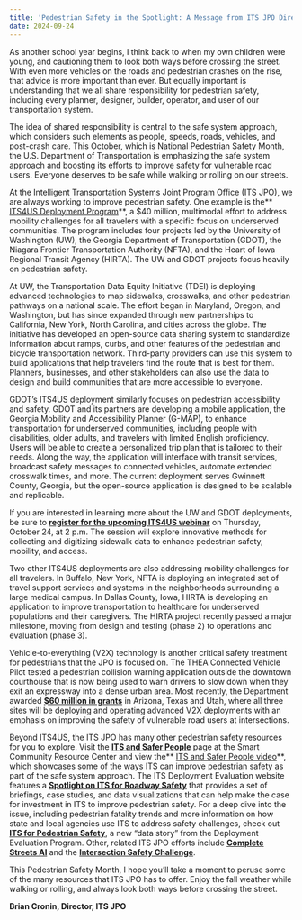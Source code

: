 ```yaml
---
title: 'Pedestrian Safety in the Spotlight: A Message from ITS JPO Director Brian Cronin'
date: 2024-09-24
---
```


As another school year begins, I think back to when my own children were young, and cautioning them to look both ways before crossing the street. With even more vehicles on the roads and pedestrian crashes on the rise, that advice is more important than ever. But equally important is understanding that we all share responsibility for pedestrian safety, including every planner, designer, builder, operator, and user of our transportation system.

The idea of shared responsibility is central to the safe system approach, which considers such elements as people, speeds, roads, vehicles, and post-crash care. This October, which is National Pedestrian Safety Month, the U.S. Department of Transportation is emphasizing the safe system approach and boosting its efforts to improve safety for vulnerable road users. Everyone deserves to be safe while walking or rolling on our streets.

At the Intelligent Transportation Systems Joint Program Office (ITS JPO), we are always working to improve pedestrian safety. One example is the** [ITS4US Deployment Program](https://www.its.dot.gov/its4us/index.htm)**, a $40 million, multimodal effort to address mobility challenges for all travelers with a specific focus on underserved communities. The program includes four projects led by the University of Washington (UW), the Georgia Department of Transportation (GDOT), the Niagara Frontier Transportation Authority (NFTA), and the Heart of Iowa Regional Transit Agency (HIRTA). The UW and GDOT projects focus heavily on pedestrian safety.

At UW, the Transportation Data Equity Initiative (TDEI) is deploying advanced technologies to map sidewalks, crosswalks, and other pedestrian pathways on a national scale. The effort began in Maryland, Oregon, and Washington, but has since expanded through new partnerships to California, New York, North Carolina, and cities across the globe. The initiative has developed an open-source data sharing system to standardize information about ramps, curbs, and other features of the pedestrian and bicycle transportation network. Third-party providers can use this system to build applications that help travelers find the route that is best for them. Planners, businesses, and other stakeholders can also use the data to design and build communities that are more accessible to everyone.

GDOT’s ITS4US deployment similarly focuses on pedestrian accessibility and safety. GDOT and its partners are developing a mobile application, the Georgia Mobility and Accessibility Planner (G-MAP), to enhance transportation for underserved communities, including people with disabilities, older adults, and travelers with limited English proficiency. Users will be able to create a personalized trip plan that is tailored to their needs. Along the way, the application will interface with transit services, broadcast safety messages to connected vehicles, automate extended crosswalk times, and more. The current deployment serves Gwinnett County, Georgia, but the open-source application is designed to be scalable and replicable.

If you are interested in learning more about the UW and GDOT deployments, be sure to [**register for the upcoming ITS4US webinar**](https://its4usgdotuwwebinar.eventbrite.com/) on Thursday, October 24, at 2 p.m. The session will explore innovative methods for collecting and digitizing sidewalk data to enhance pedestrian safety, mobility, and access.

Two other ITS4US deployments are also addressing mobility challenges for all travelers. In Buffalo, New York, NFTA is deploying an integrated set of travel support services and systems in the neighborhoods surrounding a large medical campus. In Dallas County, Iowa, HIRTA is developing an application to improve transportation to healthcare for underserved populations and their caregivers. The HIRTA project recently passed a major milestone, moving from design and testing (phase 2) to operations and evaluation (phase 3).

Vehicle-to-everything (V2X) technology is another critical safety treatment for pedestrians that the JPO is focused on. The THEA Connected Vehicle Pilot tested a pedestrian collision warning application outside the downtown courthouse that is now being used to warn drivers to slow down when they exit an expressway into a dense urban area. Most recently, the Department awarded [**$60 million in grants**](https://www.its.dot.gov/press/2024/advanced_vehicle_tech_grants.htm) in Arizona, Texas and Utah, where all three sites will be deploying and operating advanced V2X deployments with an emphasis on improving the safety of vulnerable road users at intersections.

Beyond ITS4US, the ITS JPO has many other pedestrian safety resources for you to explore. Visit the [**ITS and Safer People**](https://its.dot.gov/scrc/index.html#/goal-areas/safety/safer-people) page at the Smart Community Resource Center and view the** [ITS and Safer People video](https://youtu.be/N5qZcglApEo?si=nKzD_JYQ6efhKcNg)**, which showcases some of the ways ITS can improve pedestrian safety as part of the safe system approach. The ITS Deployment Evaluation website features a [**Spotlight on ITS for Roadway Safety**](https://www.itskrs.its.dot.gov/safety) that provides a set of briefings, case studies, and data visualizations that can help make the case for investment in ITS to improve pedestrian safety. For a deep dive into the issue, including pedestrian fatality trends and more information on how state and local agencies use ITS to address safety challenges, check out [**ITS for Pedestrian Safety**](https://www.itskrs.its.dot.gov/decision-support/pedsafety-datastory), a new “data story” from the Deployment Evaluation Program. Other, related ITS JPO efforts include [**Complete Streets AI**](https://www.its.dot.gov/csai/index.html) and the [**Intersection Safety Challenge**](https://www.its.dot.gov/isc/index.html).

This Pedestrian Safety Month, I hope you’ll take a moment to peruse some of the many resources that ITS JPO has to offer. Enjoy the fall weather while walking or rolling, and always look both ways before crossing the street.

**Brian Cronin, Director, ITS JPO**